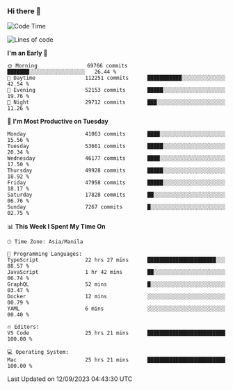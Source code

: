 ### Hi there 👋

<!--START_SECTION:waka-->
![Code Time](http://img.shields.io/badge/Code%20Time-4%2C320%20hrs%2053%20mins-blue)

![Lines of code](https://img.shields.io/badge/From%20Hello%20World%20I%27ve%20Written-104.7%20million%20lines%20of%20code-blue)

**I'm an Early 🐤** 

```text
🌞 Morning                69766 commits       ███████░░░░░░░░░░░░░░░░░░   26.44 % 
🌆 Daytime                112251 commits      ███████████░░░░░░░░░░░░░░   42.54 % 
🌃 Evening                52153 commits       █████░░░░░░░░░░░░░░░░░░░░   19.76 % 
🌙 Night                  29712 commits       ███░░░░░░░░░░░░░░░░░░░░░░   11.26 % 
```
📅 **I'm Most Productive on Tuesday** 

```text
Monday                   41063 commits       ████░░░░░░░░░░░░░░░░░░░░░   15.56 % 
Tuesday                  53661 commits       █████░░░░░░░░░░░░░░░░░░░░   20.34 % 
Wednesday                46177 commits       ████░░░░░░░░░░░░░░░░░░░░░   17.50 % 
Thursday                 49928 commits       █████░░░░░░░░░░░░░░░░░░░░   18.92 % 
Friday                   47958 commits       █████░░░░░░░░░░░░░░░░░░░░   18.17 % 
Saturday                 17828 commits       ██░░░░░░░░░░░░░░░░░░░░░░░   06.76 % 
Sunday                   7267 commits        █░░░░░░░░░░░░░░░░░░░░░░░░   02.75 % 
```


📊 **This Week I Spent My Time On** 

```text
🕑︎ Time Zone: Asia/Manila

💬 Programming Languages: 
TypeScript               22 hrs 27 mins      ██████████████████████░░░   88.57 % 
JavaScript               1 hr 42 mins        ██░░░░░░░░░░░░░░░░░░░░░░░   06.74 % 
GraphQL                  52 mins             █░░░░░░░░░░░░░░░░░░░░░░░░   03.47 % 
Docker                   12 mins             ░░░░░░░░░░░░░░░░░░░░░░░░░   00.79 % 
YAML                     6 mins              ░░░░░░░░░░░░░░░░░░░░░░░░░   00.40 % 

🔥 Editors: 
VS Code                  25 hrs 21 mins      █████████████████████████   100.00 % 

💻 Operating System: 
Mac                      25 hrs 21 mins      █████████████████████████   100.00 % 
```


 Last Updated on 12/09/2023 04:43:30 UTC
<!--END_SECTION:waka-->


<!--
**rad182/rad182** is a ✨ _special_ ✨ repository because its `README.md` (this file) appears on your GitHub profile.

Here are some ideas to get you started:

- 🔭 I’m currently working on ...
- 🌱 I’m currently learning ...
- 👯 I’m looking to collaborate on ...
- 🤔 I’m looking for help with ...
- 💬 Ask me about ...
- 📫 How to reach me: ...
- 😄 Pronouns: ...
- ⚡ Fun fact: ...
-->
